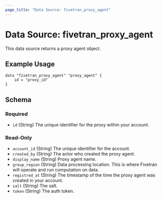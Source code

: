 ```yaml
---
page_title: "Data Source: fivetran_proxy_agent"
---
```


# Data Source: fivetran_proxy_agent

This data source returns a proxy agent object.

## Example Usage

```hcl
data "fivetran_proxy_agent" "proxy_agent" {
    id = "proxy_id"
}
```

<!-- schema generated by tfplugindocs -->
## Schema

### Required

- `id` (String) The unique identifier for the proxy within your account.

### Read-Only

- `account_id` (String) The unique identifier for the account.
- `created_by` (String) The actor who created the proxy agent.
- `display_name` (String) Proxy agent name.
- `group_region` (String) Data processing location. This is where Fivetran will operate and run computation on data.
- `registred_at` (String) The timestamp of the time the proxy agent was created in your account.
- `salt` (String) The salt.
- `token` (String) The auth token.